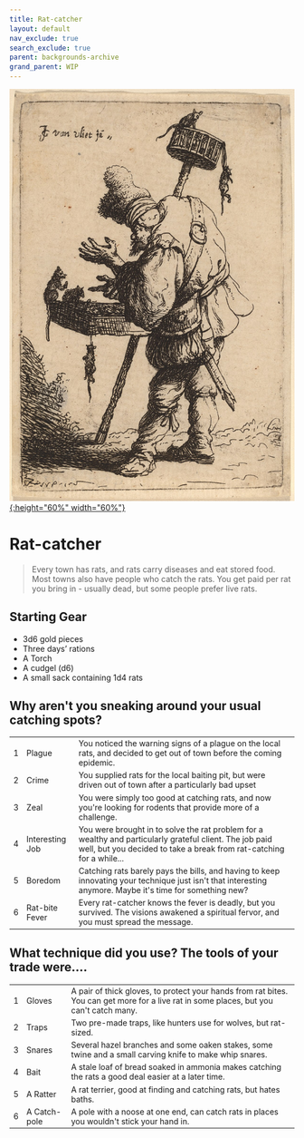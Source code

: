 ```yaml
---
title: Rat-catcher
layout: default
nav_exclude: true
search_exclude: true
parent: backgrounds-archive
grand_parent: WIP
---
```


[![Alt text](/img/backgrounds/ratcatcher.jpg "The Rat Catcher, illustrated by Johannes van Vliet"){:height="60%" width="60%"}](/img/backgrounds/ratcatcher.jpg)

# Rat-catcher

 > Every town has rats, and rats carry diseases and eat stored food. Most towns also have people who catch the rats. You get paid per rat you bring in - usually dead, but some people prefer live rats. 

## Starting Gear

- 3d6 gold pieces
- Three days’ rations
- A Torch
- A cudgel (d6)
- A small sack containing 1d4 rats

## Why aren't you sneaking around your usual catching spots?

|      |      |      |
| ---- | ---- | ---- |
| 1 |      Plague     | You noticed the warning signs of a plague on the local rats, and decided to get out of town before the coming epidemic. |
| 2 |      Crime      | You supplied rats for the local baiting pit, but were driven out of town after a particularly bad upset |
| 3 |      Zeal       | You were simply too good at catching rats, and now you're looking for rodents that provide more of a challenge. |
| 4 | Interesting Job | You were brought in to solve the rat problem for a wealthy and particularly grateful client. The job paid well, but you decided to take a break from rat-catching for a while... |
| 5 |     Boredom     | Catching rats barely pays the bills, and having to keep innovating your technique just isn't that interesting anymore. Maybe it's time for something new? |
| 6 | Rat-bite Fever  | Every rat-catcher knows the fever is deadly, but you survived. The visions awakened a spiritual fervor, and you must spread the message. |

## What technique did you use? The tools of your trade were....

|      |      |      |
| ---- | ---- | ---- |
| 1 |    Gloves    | A pair of thick gloves, to protect your hands from rat bites. You can get more for a live rat in some places, but you can't catch many. |
| 2 |    Traps     | Two pre-made traps, like hunters use for wolves, but rat-sized. |
| 3 |    Snares    | Several hazel branches and some oaken stakes, some twine and a small carving knife to make whip snares. |
| 4 |     Bait     | A stale loaf of bread soaked in ammonia makes catching the rats a good deal easier at a later time. |
| 5 |   A Ratter   | A rat terrier, good at finding and catching rats, but hates baths. |
| 6 | A Catch-pole | A pole with a noose at one end, can catch rats in places you wouldn't stick your hand in. |
